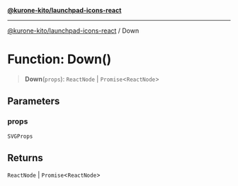 [**@kurone-kito/launchpad-icons-react**](../README.md)

***

[@kurone-kito/launchpad-icons-react](../globals.md) / Down

# Function: Down()

> **Down**(`props`): `ReactNode` \| `Promise`\<`ReactNode`\>

## Parameters

### props

`SVGProps`

## Returns

`ReactNode` \| `Promise`\<`ReactNode`\>
